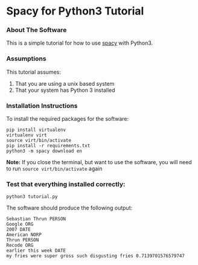 # Spacy for Python3 Tutorial

### About The Software 
This is a simple tutorial for how to use [spacy](href="https://spacy.io) with Python3.

### Assumptions
This tutorial assumes:
1. That you are using a unix based system
2. That your system has Python 3 installed 

### Installation Instructions
To install the required packages for the software:

    pip install virtualenv
    virtualenv virt
    source virt/bin/activate
    pip install -r requirements.txt
    python3 -m spacy download en

**Note:** If you close the terminal, but want to use the software, you will need to run `source virt/bin/activate` again


### Test that everything installed correctly:
    python3 tutorial.py
    
The software should produce the following output:
        
    Sebastian Thrun PERSON
    Google ORG
    2007 DATE
    American NORP
    Thrun PERSON
    Recode ORG
    earlier this week DATE
    my fries were super gross such disgusting fries 0.7139701576579747



